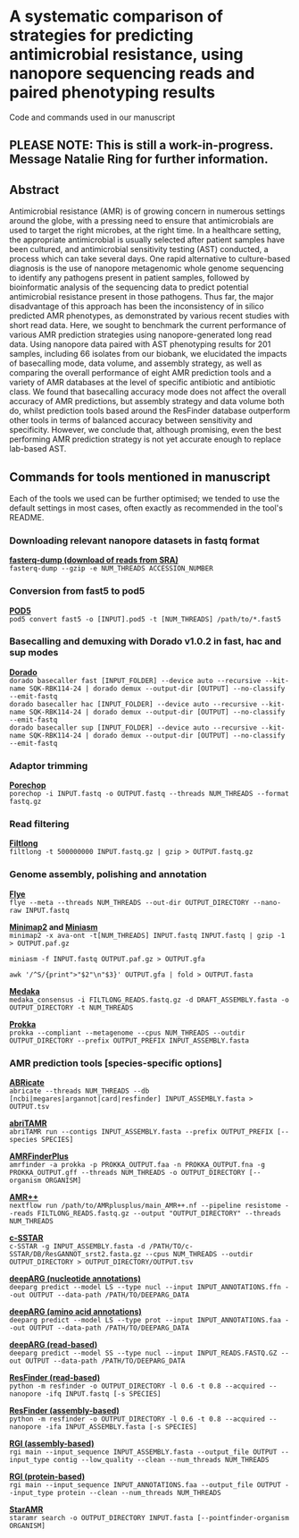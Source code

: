 # A systematic comparison of strategies for predicting antimicrobial resistance, using nanopore sequencing reads and paired phenotyping results
Code and commands used in our manuscript


## PLEASE NOTE: This is still a work-in-progress. Message Natalie Ring for further information.

## Abstract
Antimicrobial resistance (AMR) is of growing concern in numerous settings around the globe, with a pressing need to ensure that antimicrobials are used to target the right microbes, at the right time. In a healthcare setting, the appropriate antimicrobial is usually selected after patient samples have been cultured, and antimicrobial sensitivity testing (AST) conducted, a process which can take several days. One rapid alternative to culture-based diagnosis is the use of nanopore metagenomic whole genome sequencing to identify any pathogens present in patient samples, followed by bioinformatic analysis of the sequencing data to predict potential antimicrobial resistance present in those pathogens. Thus far, the major disadvantage of this approach has been the inconsistency of in silico predicted AMR phenotypes, as demonstrated by various recent studies with short read data. Here, we sought to benchmark the current performance of various AMR prediction strategies using nanopore-generated long read data. Using nanopore data paired with AST phenotyping results for 201 samples, including 66 isolates from our biobank, we elucidated the impacts of basecalling mode, data volume, and assembly strategy, as well as comparing the overall performance of eight AMR prediction tools and a variety of AMR databases at the level of specific antibiotic and antibiotic class. We found that basecalling accuracy mode does not affect the overall accuracy of AMR predictions, but assembly strategy and data volume both do, whilst prediction tools based around the ResFinder database outperform other tools in terms of balanced accuracy between sensitivity and specificity. However, we conclude that, although promising, even the best performing AMR prediction strategy is not yet accurate enough to replace lab-based AST. 


## Commands for tools mentioned in manuscript
Each of the tools we used can be further optimised; we tended to use the default settings in most cases, often exactly as recommended in the tool's README.
### Downloading relevant nanopore datasets in fastq format
**[fasterq-dump (download of reads from SRA)](https://github.com/ncbi/sra-tools)**  
`fasterq-dump --gzip -e NUM_THREADS ACCESSION_NUMBER`

### Conversion from fast5 to pod5
**[POD5](https://pod5-file-format.readthedocs.io/en/latest/docs/install.html)**                                                                                                                                             
`pod5 convert fast5 -o [INPUT].pod5 -t [NUM_THREADS] /path/to/*.fast5`

### Basecalling and demuxing with Dorado v1.0.2 in fast, hac and sup modes                                                                                                                                                  
**[Dorado](https://github.com/nanoporetech/dorado/)**                                                                                                                                                                                                      
`dorado basecaller fast [INPUT_FOLDER] --device auto --recursive --kit-name SQK-RBK114-24 | dorado demux --output-dir [OUTPUT] --no-classify --emit-fastq`                                                                        
`dorado basecaller hac [INPUT_FOLDER] --device auto --recursive --kit-name SQK-RBK114-24 | dorado demux --output-dir [OUTPUT] --no-classify --emit-fastq`                                                                                        
`dorado basecaller sup [INPUT_FOLDER] --device auto --recursive --kit-name SQK-RBK114-24 | dorado demux --output-dir [OUTPUT] --no-classify --emit-fastq`                                                         

### Adaptor trimming
**[Porechop](https://github.com/rrwick/Porechop)**  
`porechop -i INPUT.fastq -o OUTPUT.fastq --threads NUM_THREADS --format fastq.gz`

### Read filtering
**[Filtlong](https://github.com/rrwick/Filtlong)**  
`filtlong -t 500000000 INPUT.fastq.gz | gzip > OUTPUT.fastq.gz`

### Genome assembly, polishing and annotation
**[Flye](https://github.com/fenderglass/Flye)**  
`flye --meta --threads NUM_THREADS --out-dir OUTPUT_DIRECTORY --nano-raw INPUT.fastq`

**[Minimap2](https://github.com/lh3/Minimap2) and [Miniasm](https://github.com/lh3/Miniasm)**  
`minimap2 -x ava-ont -t[NUM_THREADS] INPUT.fastq INPUT.fastq | gzip -1 > OUTPUT.paf.gz`                                                                                           

`miniasm -f INPUT.fastq OUTPUT.paf.gz > OUTPUT.gfa`                                                                                                           

`awk '/^S/{print">"$2"\n"$3}' OUTPUT.gfa | fold > OUTPUT.fasta`

**[Medaka](https://github.com/nanoporetech/medaka)**                                                                                                                                                                                                        
`medaka_consensus -i FILTLONG_READS.fastq.gz -d DRAFT_ASSEMBLY.fasta -o OUTPUT_DIRECTORY -t NUM_THREADS`

**[Prokka](https://github.com/tseemann/Prokka)**                                                                                                            
`prokka --compliant --metagenome --cpus NUM_THREADS --outdir OUTPUT_DIRECTORY --prefix OUTPUT_PREFIX INPUT_ASSEMBLY.fasta`

### AMR prediction tools [species-specific options]                                                                                                                                    
**[ABRicate](https://github.com/tseemann/ABRicate)**                                                                                                     
`abricate --threads NUM_THREADS --db [ncbi|megares|argannot|card|resfinder] INPUT_ASSEMBLY.fasta > OUTPUT.tsv`                                                                        

**[abriTAMR](https://github.com/MDU-PHL/abritamr)**                                                                                                     
`abriTAMR run --contigs INPUT_ASSEMBLY.fasta --prefix OUTPUT_PREFIX [--species SPECIES]` 

**[AMRFinderPlus](https://github.com/ncbi/amr)**                                                                                       
`amrfinder -a prokka -p PROKKA_OUTPUT.faa -n PROKKA_OUTPUT.fna -g PROKKA_OUTPUT.gff --threads NUM_THREADS -o OUTPUT_DIRECTORY [--organism ORGANISM]`                                                                                                                   
                                                                                                                                                                                                                                                                         
**[AMR++](https://github.com/Microbial-Ecology-Group/AMRplusplus)**                                                                                       
`nextflow run /path/to/AMRplusplus/main_AMR++.nf --pipeline resistome --reads FILTLONG_READS.fastq.gz --output "OUTPUT_DIRECTORY" --threads NUM_THREADS`

**[c-SSTAR](https://github.com/chrisgulvik/c-SSTAR)**                                                                            
`c-SSTAR -g INPUT_ASSEMBLY.fasta -d /PATH/TO/c-SSTAR/DB/ResGANNOT_srst2.fasta.gz --cpus NUM_THREADS --outdir OUTPUT_DIRECTORY > OUTPUT_DIRECTORY/OUTPUT.tsv`

**[deepARG (nucleotide annotations)](https://bitbucket.org/gusphdproj/deeparg-ss/src/master/)**                                                                        
`deeparg predict --model LS --type nucl --input INPUT_ANNOTATIONS.ffn --out OUTPUT --data-path /PATH/TO/DEEPARG_DATA`

**[deepARG (amino acid annotations)](https://bitbucket.org/gusphdproj/deeparg-ss/src/master/)**                                                                        
`deeparg predict --model LS --type prot --input INPUT_ANNOTATIONS.faa --out OUTPUT --data-path /PATH/TO/DEEPARG_DATA`                                                  

**[deepARG (read-based)](https://bitbucket.org/gusphdproj/deeparg-ss/src/master/)**                                                                        
`deeparg predict --model SS --type nucl --input INPUT_READS.FASTQ.GZ --out OUTPUT --data-path /PATH/TO/DEEPARG_DATA` 


**[ResFinder (read-based)](https://bitbucket.org/genomicepidemiology/resfinder/src/master/)**                                                                                
`python -m resfinder -o OUTPUT_DIRECTORY -l 0.6 -t 0.8 --acquired --nanopore -ifq INPUT.fastq [-s SPECIES]`

**[ResFinder (assembly-based)](https://bitbucket.org/genomicepidemiology/resfinder/src/master/)**                                                                            
`python -m resfinder -o OUTPUT_DIRECTORY -l 0.6 -t 0.8 --acquired --nanopore -ifa INPUT_ASSEMBLY.fasta [-s SPECIES]`

**[RGI (assembly-based)](https://github.com/arpcard/rgi)**                                                                                         
`rgi main --input_sequence INPUT_ASSEMBLY.fasta --output_file OUTPUT --input_type contig --low_quality --clean --num_threads NUM_THREADS`

**[RGI (protein-based)](https://github.com/arpcard/rgi)**                                                                                         
`rgi main --input_sequence INPUT_ANNOTATIONS.faa --output_file OUTPUT --input_type protein --clean --num_threads NUM_THREADS`

**[StarAMR](https://github.com/phac-nml/staramr)**                                                                                                            
`staramr search -o OUTPUT_DIRECTORY INPUT.fasta [--pointfinder-organism ORGANISM]`
 

